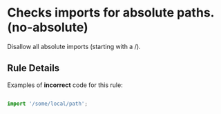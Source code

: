 # Checks imports for absolute paths. (no-absolute)

Disallow all absolute imports (starting with a /).


## Rule Details

Examples of **incorrect** code for this rule:

```js

import '/some/local/path';

```
